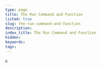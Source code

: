 ```yaml
---
type: page
title: The Run Command and Function
listed: true
slug: the-run-command-and-function
description: 
index_title: The Run Command and Function
hidden: 
keywords: 
tags: 
---
```


c